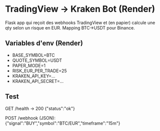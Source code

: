 # TradingView → Kraken Bot (Render)

Flask app qui reçoit des webhooks TradingView et (en papier) calcule une qty selon un risque en EUR. Mapping BTC→USDT pour Binance.

## Variables d'env (Render)
- BASE_SYMBOL=BTC
- QUOTE_SYMBOL=USDT
- PAPER_MODE=1
- RISK_EUR_PER_TRADE=25
- KRAKEN_API_KEY=...
- KRAKEN_API_SECRET=...

## Test
GET /health -> 200 {"status":"ok"}

POST /webhook (JSON):
{"signal":"BUY","symbol":"BTC/EUR","timeframe":"15m"}
